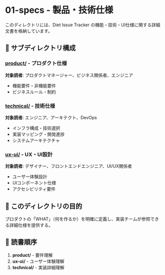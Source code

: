 # 01-specs - 製品・技術仕様

このディレクトリには、Diet Issue Tracker の機能・技術・UI仕様に関する詳細文書を格納しています。

## 📁 サブディレクトリ構成

### [product/](./product/) - プロダクト仕様

**対象読者**: プロダクトマネージャー、ビジネス関係者、エンジニア

- 機能要件・非機能要件
- ビジネスルール・制約

### [technical/](./technical/) - 技術仕様

**対象読者**: エンジニア、アーキテクト、DevOps

- インフラ構成・技術選択
- 実装マッピング・開発進捗
- システムアーキテクチャ

### [ux-ui/](./ux-ui/) - UX・UI設計

**対象読者**: デザイナー、フロントエンドエンジニア、UI/UX関係者

- ユーザー体験設計
- UIコンポーネント仕様
- アクセシビリティ要件

## 🎯 このディレクトリの目的

プロダクトの「WHAT」（何を作るか）を明確に定義し、実装チームが参照できる詳細仕様を提供する。

## 📖 読書順序

1. **product/** - 要件理解
2. **ux-ui/** - ユーザー体験理解
3. **technical/** - 実装詳細理解
